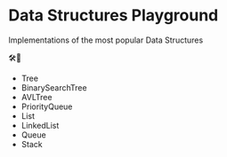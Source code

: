 # Data Structures Playground
Implementations of the most popular Data Structures

🛠️🌳
- Tree
- BinarySearchTree
- AVLTree
- PriorityQueue
- List
- LinkedList
- Queue
- Stack
